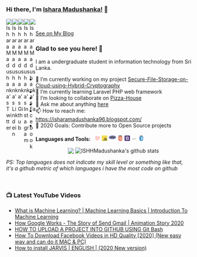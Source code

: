 ### Hi there, I'm [Ishara Madushanka!](https://isharamadushanka96.blogspot.com/) 👋
<a href="https://twitter.com/ISHHMadushanka">
  <img align="left" alt="Ishara Madushanka's Twitter" width="16px" src="https://cdn.jsdelivr.net/npm/simple-icons@v3/icons/twitter.svg" />
</a>
<a href="https://www.linkedin.com/in/ishara-madushanka/">
  <img align="left" alt="Ishara Madushanka's Linkdein" width="16px" src="https://cdn.jsdelivr.net/npm/simple-icons@v3/icons/linkedin.svg" />
</a>
<a href="https://github.com/ISHHMadushanka">
  <img align="left" alt="Ishara Madushanka's Github" width="16px" src="https://cdn.jsdelivr.net/npm/simple-icons@v3/icons/github.svg" />
</a>
<a href="https://www.instagram.com/sameera96ishh/">
  <img align="left" alt="Ishara Madushanka's Instagram" width="16px" src="https://cdn.jsdelivr.net/npm/simple-icons@v3/icons/instagram.svg" />
</a>
<a href="https://www.facebook.com/wasmeer/">
  <img align="left" alt="Ishara Madushanka's Facebook" width="16px" src="https://cdn.jsdelivr.net/npm/simple-icons@v3/icons/facebook.svg" />
</a>

<br />

[See on My Blog](https://isharamadushanka96.blogspot.com/)

### Glad to see you here! 🤩 &nbsp;

I am a undergraduate student in information technology from Sri Lanka.
- 🔭 I’m currently working on my project [Secure-File-Storage-on-Cloud-using-Hybrid-Cryptography](https://github.com/ISHHMadushanka/Secure-File-Storage-on-Cloud-using-Hybrid-Cryptography)
- 🌱 I’m currently learning Laravel PHP web framework
- 👯 I’m looking to collaborate on [Pizza-House](https://github.com/ISHHMadushanka/Pizza-House)
- 💬 Ask me about anything [here](https://github.com/ISHHMadushanka/ISHHMadushanka/issues)
- 📫 How to reach me: https://isharamadushanka96.blogspot.com/ <br>
- 🥅 2020 Goals: Contribute more to Open Source projects

**Languages and Tools:** &nbsp;
<code><img height="15" src="https://raw.githubusercontent.com/github/explore/56a826d05cf762b2b50ecbe7d492a839b04f3fbf/topics/laravel/laravel.png"></code>
<code><img height="15" src="https://raw.githubusercontent.com/github/explore/80688e429a7d4ef2fca1e82350fe8e3517d3494d/topics/javascript/javascript.png"></code>
<code><img height="20" src="https://raw.githubusercontent.com/github/explore/5c058a388828bb5fde0bcafd4bc867b5bb3f26f3/topics/php/php.png"></code>
<code><img height="15" src="https://raw.githubusercontent.com/github/explore/5c058a388828bb5fde0bcafd4bc867b5bb3f26f3/topics/html/html.png"></code>
<code><img height="15" src="https://raw.githubusercontent.com/github/explore/5c058a388828bb5fde0bcafd4bc867b5bb3f26f3/topics/bootstrap/bootstrap.png"></code>
<code><img height="15" src="https://raw.githubusercontent.com/github/explore/5c058a388828bb5fde0bcafd4bc867b5bb3f26f3/topics/mysql/mysql.png"></code>
<code><img height="15" src="https://raw.githubusercontent.com/github/explore/5c058a388828bb5fde0bcafd4bc867b5bb3f26f3/topics/css/css.png"></code>







<p align="center">
  <img align="center" src="https://github-readme-stats.vercel.app/api/top-langs/?username=ISHHMadushanka&theme=radical&hide_langs_below=1&layout=compact" />
  <img align="center" src="https://github-readme-stats.vercel.app/api?username=ISHHMadushanka&show_icons=true&theme=radical&line_height=21" alt="ISHHMadushanka's github stats"/>
</p>

*PS: Top languages does not indicate my skill level or something like that, it's a github metric of which languages i have the most code on github*

<br />

### 📺 Latest YouTube Videos
<!-- YOUTUBE:START -->
- [What is Machine Learning? | Machine Learning Basics | Introduction To Machine Learning](https://www.youtube.com/watch?v=xLaBCctVKmI&t=61s)
- [How Google Works - The Story of Send Gmail | Animation Story 2020](https://www.youtube.com/watch?v=ND-RDXVtp-Q&t=43s)
- [HOW TO UPLOAD A PROJECT INTO GITHUB USING Git Bash](https://www.youtube.com/watch?v=N2i96nB7Jts&t=15s)
- [How To Download Facebook Videos in HD Quality [2020] (New easy way and can do it MAC & PC)](https://www.youtube.com/watch?v=Xwxlwa2_0xM&t=49s)
- [How to install JARVIS | ENGLISH | (2020 New version)](https://www.youtube.com/watch?v=UGHYRVRGwGg&t=90s)
<!-- YOUTUBE:END -->




